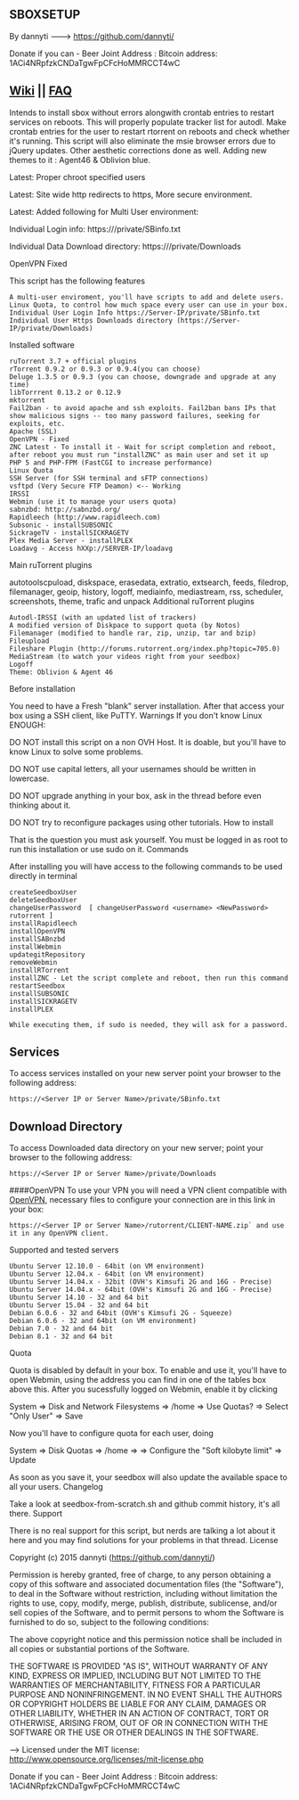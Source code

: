 ## SBOXSETUP

By dannyti ---> https://github.com/dannyti/

Donate if you can - Beer Joint Address : Bitcoin address: 1ACi4NRpfzkCNDaTgwFpCFcHoMMRCCT4wC

## [Wiki](https://github.com/dannyti/sboxsetup/wiki)    ||    [FAQ](https://github.com/dannyti/sboxsetup/wiki/FAQ)

Intends to install sbox without errors alongwith crontab entries to restart services on reboots. 
This will properly populate tracker list for autodl. Make crontab entries for the user to restart rtorrent on reboots and check whether it's running. 
This script will also eliminate the msie browser errors due to jQuery updates. 
Other aesthetic corrections done as well.
Adding new themes to it : Agent46 & Oblivion blue.

Latest: Proper chroot specified users 

Latest: Site wide http redirects to https, More secure environment.

Latest: Added following for Multi User environment: 

Individual Login info:  https://<Server IP or Server Name>/private/SBinfo.txt 

Individual Data Download directory:  https://<Server IP or Server Name>/private/Downloads

OpenVPN Fixed

This script has the following features

    A multi-user enviroment, you'll have scripts to add and delete users.
    Linux Quota, to control how much space every user can use in your box.
    Individual User Login Info https://Server-IP/private/SBinfo.txt
    Individual User Https Downloads directory (https://Server-IP/private/Downloads)

Installed software

    ruTorrent 3.7 + official plugins
    rTorrent 0.9.2 or 0.9.3 or 0.9.4(you can choose)
    Deluge 1.3.5 or 0.9.3 (you can choose, downgrade and upgrade at any time)
    libTorrrent 0.13.2 or 0.12.9
    mktorrent
    Fail2ban - to avoid apache and ssh exploits. Fail2ban bans IPs that show malicious signs -- too many password failures, seeking for exploits, etc.
    Apache (SSL)
    OpenVPN - Fixed
    ZNC Latest - To install it - Wait for script completion and reboot, after reboot you must run "installZNC" as main user and set it up
    PHP 5 and PHP-FPM (FastCGI to increase performance)
    Linux Quota
    SSH Server (for SSH terminal and sFTP connections)
    vsftpd (Very Secure FTP Deamon) <-- Working
    IRSSI
    Webmin (use it to manage your users quota)
    sabnzbd: http://sabnzbd.org/
    Rapidleech (http://www.rapidleech.com)
    Subsonic - installSUBSONIC
    SickrageTV - installSICKRAGETV
    Plex Media Server - installPLEX
    Loadavg - Access hXXp://SERVER-IP/loadavg

Main ruTorrent plugins

autotoolscpuload, diskspace, erasedata, extratio, extsearch, feeds, filedrop, filemanager, geoip, history, logoff, mediainfo, mediastream, rss, scheduler, screenshots, theme, trafic and unpack
Additional ruTorrent plugins

    Autodl-IRSSI (with an updated list of trackers)
    A modified version of Diskpace to support quota (by Notos)
    Filemanager (modified to handle rar, zip, unzip, tar and bzip)
    Fileupload
    Fileshare Plugin (http://forums.rutorrent.org/index.php?topic=705.0)
    MediaStream (to watch your videos right from your seedbox)
    Logoff
    Theme: Oblivion & Agent 46

Before installation

You need to have a Fresh "blank" server installation. After that access your box using a SSH client, like PuTTY.
Warnings
If you don't know Linux ENOUGH:

DO NOT install this script on a non OVH Host. It is doable, but you'll have to know Linux to solve some problems.

DO NOT use capital letters, all your usernames should be written in lowercase.

DO NOT upgrade anything in your box, ask in the thread before even thinking about it.

DO NOT try to reconfigure packages using other tutorials.
How to install

That is the question you must ask yourself.
You must be logged in as root to run this installation or use sudo on it.
Commands

After installing you will have access to the following commands to be used directly in terminal

    createSeedboxUser
    deleteSeedboxUser
    changeUserPassword  [ changeUserPassword <username> <NewPassword> rutorrent ]
    installRapidleech
    installOpenVPN
    installSABnzbd
    installWebmin
    updategitRepository
    removeWebmin
    installRTorrent
    installZNC - Let the script complete and reboot, then run this command
    restartSeedbox
    installSUBSONIC
    installSICKRAGETV
    installPLEX  

    While executing them, if sudo is needed, they will ask for a password.

## Services
To access services installed on your new server point your browser to the following address:
```
https://<Server IP or Server Name>/private/SBinfo.txt
```

## Download Directory
To access Downloaded data directory on your new server; point your browser to the following address:
```
https://<Server IP or Server Name>/private/Downloads
```

####OpenVPN
To use your VPN you will need a VPN client compatible with [OpenVPN](http://openvpn.net/index.php?option=com_content&id=357), necessary files to configure your connection are in this link in your box:
```
https://<Server IP or Server Name>/rutorrent/CLIENT-NAME.zip` and use it in any OpenVPN client.
```

Supported and tested servers

    Ubuntu Server 12.10.0 - 64bit (on VM environment)
    Ubuntu Server 12.04.x - 64bit (on VM environment)
    Ubuntu Server 14.04.x - 32bit (OVH's Kimsufi 2G and 16G - Precise)
    Ubuntu Server 14.04.x - 64bit (OVH's Kimsufi 2G and 16G - Precise)
    Ubuntu Server 14.10 - 32 and 64 bit
    Ubuntu Server 15.04 - 32 and 64 bit
    Debian 6.0.6 - 32 and 64bit (OVH's Kimsufi 2G - Squeeze)
    Debian 6.0.6 - 32 and 64bit (on VM environment)
    Debian 7.0 - 32 and 64 bit
    Debian 8.1 - 32 and 64 bit

Quota

Quota is disabled by default in your box. To enable and use it, you'll have to open Webmin, using the address you can find in one of the tables box above this. After you sucessfully logged on Webmin, enable it by clicking

System => Disk and Network Filesystems => /home => Use Quotas? => Select "Only User" => Save

Now you'll have to configure quota for each user, doing

System => Disk Quotas => /home => => Configure the "Soft kilobyte limit" => Update

As soon as you save it, your seedbox will also update the available space to all your users.
Changelog

Take a look at seedbox-from-scratch.sh and github commit history, it's all there.
Support

There is no real support for this script, but nerds are talking a lot about it here and you may find solutions for your problems in that thread.
License

Copyright (c) 2015 dannyti (https://github.com/dannyti/)

Permission is hereby granted, free of charge, to any person obtaining a copy of this software and associated documentation files (the "Software"), to deal in the Software without restriction, including without limitation the rights to use, copy, modify, merge, publish, distribute, sublicense, and/or sell copies of the Software, and to permit persons to whom the Software is furnished to do so, subject to the following conditions:

The above copyright notice and this permission notice shall be included in all copies or substantial portions of the Software.

THE SOFTWARE IS PROVIDED "AS IS", WITHOUT WARRANTY OF ANY KIND, EXPRESS OR IMPLIED, INCLUDING BUT NOT LIMITED TO THE WARRANTIES OF MERCHANTABILITY, FITNESS FOR A PARTICULAR PURPOSE AND NONINFRINGEMENT. IN NO EVENT SHALL THE AUTHORS OR COPYRIGHT HOLDERS BE LIABLE FOR ANY CLAIM, DAMAGES OR OTHER LIABILITY, WHETHER IN AN ACTION OF CONTRACT, TORT OR OTHERWISE, ARISING FROM, OUT OF OR IN CONNECTION WITH THE SOFTWARE OR THE USE OR OTHER DEALINGS IN THE SOFTWARE.

--> Licensed under the MIT license: http://www.opensource.org/licenses/mit-license.php

Donate if you can - Beer Joint Address : Bitcoin address: 1ACi4NRpfzkCNDaTgwFpCFcHoMMRCCT4wC
